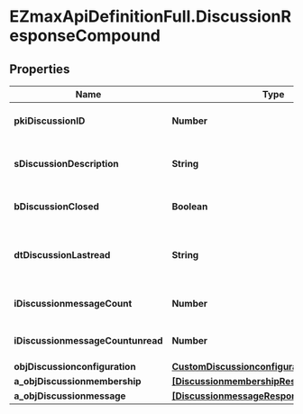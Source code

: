 # EZmaxApiDefinitionFull.DiscussionResponseCompound

## Properties

Name | Type | Description | Notes
------------ | ------------- | ------------- | -------------
**pkiDiscussionID** | **Number** | The unique ID of the Discussion | 
**sDiscussionDescription** | **String** | The description of the Discussion | 
**bDiscussionClosed** | **Boolean** | Whether if it&#39;s an closed | 
**dtDiscussionLastread** | **String** | The date the Discussion was last read | [optional] 
**iDiscussionmessageCount** | **Number** | The count of Attachment. | 
**iDiscussionmessageCountunread** | **Number** | The count of Attachment. | 
**objDiscussionconfiguration** | [**CustomDiscussionconfigurationResponse**](CustomDiscussionconfigurationResponse.md) |  | [optional] 
**a_objDiscussionmembership** | [**[DiscussionmembershipResponseCompound]**](DiscussionmembershipResponseCompound.md) |  | 
**a_objDiscussionmessage** | [**[DiscussionmessageResponseCompound]**](DiscussionmessageResponseCompound.md) |  | 


